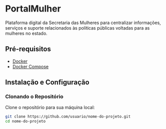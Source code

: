# PortalMulher

Plataforma digital da Secretaria das Mulheres para centralizar informações, serviços e suporte relacionados às políticas públicas voltadas para as mulheres no estado.

## Pré-requisitos

- [Docker](https://www.docker.com/)
- [Docker Compose](https://docs.docker.com/compose/)

## Instalação e Configuração

### Clonando o Repositório

Clone o repositório para sua máquina local:

```sh
git clone https://github.com/usuario/nome-do-projeto.git
cd nome-do-projeto
